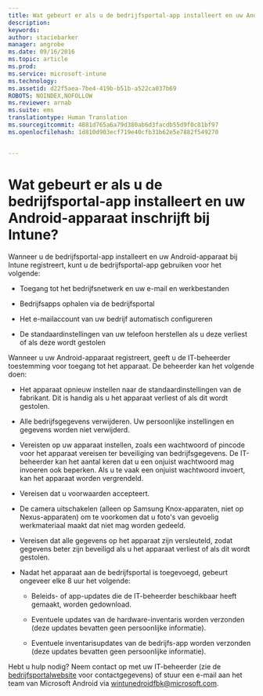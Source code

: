 ```yaml
---
title: Wat gebeurt er als u de bedrijfsportal-app installeert en uw Android-apparaat inschrijft bij Intune? | Microsoft Intune
description: 
keywords: 
author: staciebarker
manager: angrobe
ms.date: 09/16/2016
ms.topic: article
ms.prod: 
ms.service: microsoft-intune
ms.technology: 
ms.assetid: d22f5aea-7be4-419b-b51b-a522ca037b69
ROBOTS: NOINDEX,NOFOLLOW
ms.reviewer: arnab
ms.suite: ems
translationtype: Human Translation
ms.sourcegitcommit: 4881d765a6a79d380ab6d3facdb55d9f0c81bf97
ms.openlocfilehash: 1d810d903ecf719e40cfb31b62e5e7882f549270


---
```



# Wat gebeurt er als u de bedrijfsportal-app installeert en uw Android-apparaat inschrijft bij Intune?

Wanneer u de bedrijfsportal-app installeert en uw Android-apparaat bij Intune registreert, kunt u de bedrijfsportal-app gebruiken voor het volgende:

-   Toegang tot het bedrijfsnetwerk en uw e-mail en werkbestanden

-   Bedrijfsapps ophalen via de bedrijfsportal

-   Het e-mailaccount van uw bedrijf automatisch configureren

-   De standaardinstellingen van uw telefoon herstellen als u deze verliest of als deze wordt gestolen

Wanneer u uw Android-apparaat registreert, geeft u de IT-beheerder toestemming voor toegang tot het apparaat. De beheerder kan het volgende doen:

-   Het apparaat opnieuw instellen naar de standaardinstellingen van de fabrikant. Dit is handig als u het apparaat verliest of als dit wordt gestolen.

-   Alle bedrijfsgegevens verwijderen. Uw persoonlijke instellingen en gegevens worden niet verwijderd.

-   Vereisten op uw apparaat instellen, zoals een wachtwoord of pincode voor het apparaat vereisen ter beveiliging van bedrijfsgegevens. De IT-beheerder kan het aantal keren dat u een onjuist wachtwoord mag invoeren ook beperken. Als u te vaak een onjuist wachtwoord invoert, kan het apparaat worden vergrendeld.

-   Vereisen dat u voorwaarden accepteert.

-   De camera uitschakelen (alleen op Samsung Knox-apparaten, niet op Nexus-apparaten) om te voorkomen dat u foto's van gevoelig werkmateriaal maakt dat niet mag worden gedeeld.

-   Vereisen dat alle gegevens op het apparaat zijn versleuteld, zodat gegevens beter zijn beveiligd als u het apparaat verliest of als dit wordt gestolen.

-   Nadat het apparaat aan de bedrijfsportal is toegevoegd, gebeurt ongeveer elke 8 uur het volgende:

    -   Beleids- of app-updates die de IT-beheerder beschikbaar heeft gemaakt, worden gedownload.

    -   Eventuele updates van de hardware-inventaris worden verzonden (deze updates bevatten geen persoonlijke informatie).

    -   Eventuele inventarisupdates van de bedrijfs-app worden verzonden (deze updates bevatten geen persoonlijke informatie).

Hebt u hulp nodig? Neem contact op met uw IT-beheerder (zie de [bedrijfsportalwebsite](http://portal.manage.microsoft.com) voor contactgegevens) of stuur een e-mail aan het team van Microsoft Android via wintunedroidfbk@microsoft.com.




<!--HONumber=Sep16_HO4-->


